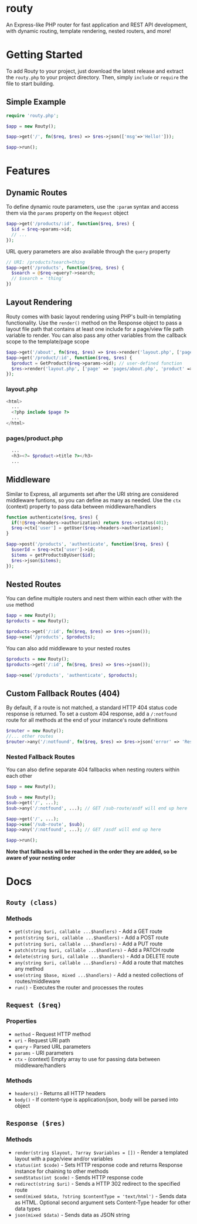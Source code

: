 # routy
An Express-like PHP router for fast application and REST API development, with dynamic routing, template rendering, nested routers, and more!

# Getting Started
To add Routy to your project, just download the latest release and extract the `routy.php` to your project directory. Then, simply `include` or `require` the file to start building.

## Simple Example
```php
require 'routy.php';

$app = new Routy();

$app->get('/', fn($req, $res) => $res->json(['msg'=>'Hello!']));

$app->run();
```

# Features

## Dynamic Routes
To define dynamic route parameters, use the `:param` syntax and access them via the `params` property on the `Request` object
```php
$app->get('/products/:id', function($req, $res) {
  $id = $req->params->id;
  // ...
});
```

URL query parameters are also available through the `query` property
```php
// URI: /products?search=thing
$app->get('/products', function($req, $res) {
  $search = @$req->query?->search;
  // $search = 'thing'
})
```

## Layout Rendering
Routy comes with basic layout rendering using PHP's built-in templating functionality. Use the `render()` method on the Response object to pass a layout file path that contains at least one include for a page/view file path variable to render. You can also pass any other variables from the callback scope to the template/page scope
```php
$app->get('/about', fn($req, $res) => $res->render('layout.php', ['page' => 'pages/about.php']));
$app->get('/product/:id', function($req, $res) {
  $product = GetProduct($req->params->id); // user-defined function
  $res->render('layout.php', ['page' => 'pages/about.php', 'product' => $product]);
});
```

### layout.php
```php
<html>
  ...
  <?php include $page ?>
  ...
</html>
```

### pages/product.php
```php
  ...
  <h3><?= $product->title ?></h3>
  ...
```

## Middleware
Similar to Express, all arguments set after the URI string are considered middleware funtions, so you can define as many as needed. Use the `ctx` (context) property to pass data between middleware/handlers
```php
function authenticate($req, $res) {
  if(!@$req->headers->authorization) return $res->status(401);
  $req->ctx['user'] = getUser($req->headers->authorization);
}

$app->post('/products', 'authenticate', function($req, $res) {
  $userId = $req->ctx['user']->id;
  $items = getProductsByUser($id);
  $res->json($items);
});
```

## Nested Routes
You can define multiple routers and nest them within each other with the `use` method
```php
$app = new Routy();
$products = new Routy();

$products->get('/:id', fn($req, $res) => $res->json());
$app->use('/products', $products);
```

You can also add middleware to your nested routes
```php
$products = new Routy();
$products->get('/:id', fn($req, $res) => $res->json());

$app->use('/products', 'authenticate', $products);
```

## Custom Fallback Routes (404)
By default, if a route is not matched, a standard HTTP 404 status code response is returned. To set a custom 404 response, add a `/:notfound` route for all methods at the end of your instance's route definitions
```php
$router = new Routy();
//... other routes
$router->any('/:notfound', fn($req, $res) => $res->json('error' => 'Resource not found'));
```

### Nested Fallback Routes
You can also define separate 404 fallbacks when nesting routers within each other
```php
$app = new Routy();

$sub = new Routy();
$sub->get('/', ...);
$sub->any('/:notfound', ...); // GET /sub-route/asdf will end up here

$app->get('/', ...);
$app->use('/sub-route', $sub);
$app->any('/:notfound', ...); // GET /asdf will end up here

$app->run();
```

**Note that fallbacks will be reached in the order they are added, so be aware of your nesting order**

# Docs

## `Routy (class)`

### Methods
- `get(string $uri, callable ...$handlers)` - Add a GET route
- `post(string $uri, callable ...$handlers)` - Add a POST route
- `put(string $uri, callable ...$handlers)` - Add a PUT route
- `patch(string $uri, callable ...$handlers)` - Add a PATCH route
- `delete(string $uri, callable ...$handlers)` - Add a DELETE route
- `any(string $uri, callable ...$handlers)` - Add a route that matches any method
- `use(string $base, mixed ...$handlers)` - Add a nested collections of routes/middleware
- `run()` - Executes the router and processes the routes

## `Request ($req)`
### Properties
- `method` - Request HTTP method
- `uri` - Request URI path
- `query` - Parsed URL parameters
- `params` - URI parameters
- `ctx` - (context) Empty array to use for passing data between middleware/handlers

### Methods
- `headers()` - Returns all HTTP headers
- `body()` - If content-type is application/json, body will be parsed into object

## `Response ($res)`
### Methods
- `render(string $layout, ?array $variables = [])` - Render a templated layout with a page/view and/or variables
- `status(int $code)` - Sets HTTP response code and returns Response instance for chaining to other methods
- `sendStatus(int $code)` - Sends HTTP response code
- `redirect(string $uri)` - Sends a HTTP 302 redirect to the specified route
- `send(mixed $data, ?string $contentType = 'text/html')` - Sends data as HTML. Optional second argument sets Content-Type header for other data types
- `json(mixed $data)` - Sends data as JSON string